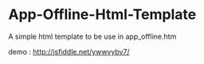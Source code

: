 # App-Offline-Html-Template
A simple html template to be use in app_offline.htm

demo : http://jsfiddle.net/ywwvybv7/
